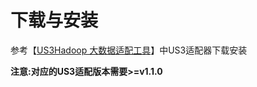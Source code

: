 
# 下载与安装

参考【[US3Hadoop 大数据适配工具](https://docs.ucloud.cn/ufile/tools/us3hadoop/prepare?id=%e9%80%82%e9%85%8d%e5%99%a8%e7%89%88%e6%9c%ac)】中US3适配器下载安装

**注意:对应的US3适配版本需要>=v1.1.0**
